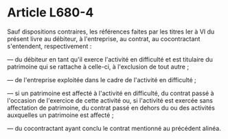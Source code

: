 # Article L680-4

Sauf dispositions contraires, les références faites par les titres Ier à VI du présent livre au débiteur, à l'entreprise, au contrat, au cocontractant s'entendent, respectivement :

― du débiteur en tant qu'il exerce l'activité en difficulté et est titulaire du patrimoine qui se rattache à celle-ci, à l'exclusion de tout autre ;

― de l'entreprise exploitée dans le cadre de l'activité en difficulté ;

― si un patrimoine est affecté à l'activité en difficulté, du contrat passé à l'occasion de l'exercice de cette activité ou, si l'activité est exercée sans affectation de patrimoine, du contrat passé en dehors du ou des activités auxquelles un patrimoine est affecté ;

― du cocontractant ayant conclu le contrat mentionné au précédent alinéa.

